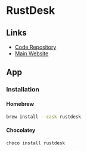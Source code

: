 # RustDesk

## Links

- [Code Repository](https://github.com/rustdesk/rustdesk)
- [Main Website](https://rustdesk.com)

## App

### Installation

#### Homebrew

```sh
brew install --cask rustdesk
```

#### Chocolatey

```sh
choco install rustdesk
```
